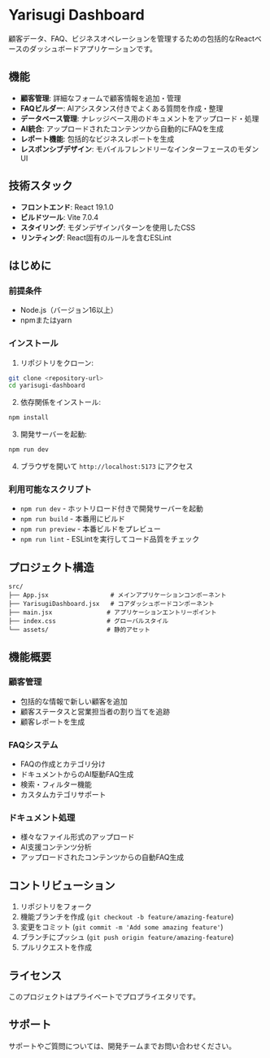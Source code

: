 # Yarisugi Dashboard

顧客データ、FAQ、ビジネスオペレーションを管理するための包括的なReactベースのダッシュボードアプリケーションです。

## 機能

- **顧客管理**: 詳細なフォームで顧客情報を追加・管理
- **FAQビルダー**: AIアシスタンス付きでよくある質問を作成・整理
- **データベース管理**: ナレッジベース用のドキュメントをアップロード・処理
- **AI統合**: アップロードされたコンテンツから自動的にFAQを生成
- **レポート機能**: 包括的なビジネスレポートを生成
- **レスポンシブデザイン**: モバイルフレンドリーなインターフェースのモダンUI

## 技術スタック

- **フロントエンド**: React 19.1.0
- **ビルドツール**: Vite 7.0.4
- **スタイリング**: モダンデザインパターンを使用したCSS
- **リンティング**: React固有のルールを含むESLint

## はじめに

### 前提条件

- Node.js（バージョン16以上）
- npmまたはyarn

### インストール

1. リポジトリをクローン:
```bash
git clone <repository-url>
cd yarisugi-dashboard
```

2. 依存関係をインストール:
```bash
npm install
```

3. 開発サーバーを起動:
```bash
npm run dev
```

4. ブラウザを開いて `http://localhost:5173` にアクセス

### 利用可能なスクリプト

- `npm run dev` - ホットリロード付きで開発サーバーを起動
- `npm run build` - 本番用にビルド
- `npm run preview` - 本番ビルドをプレビュー
- `npm run lint` - ESLintを実行してコード品質をチェック

## プロジェクト構造

```
src/
├── App.jsx                 # メインアプリケーションコンポーネント
├── YarisugiDashboard.jsx   # コアダッシュボードコンポーネント
├── main.jsx               # アプリケーションエントリーポイント
├── index.css              # グローバルスタイル
└── assets/                # 静的アセット
```

## 機能概要

### 顧客管理
- 包括的な情報で新しい顧客を追加
- 顧客ステータスと営業担当者の割り当てを追跡
- 顧客レポートを生成

### FAQシステム
- FAQの作成とカテゴリ分け
- ドキュメントからのAI駆動FAQ生成
- 検索・フィルター機能
- カスタムカテゴリサポート

### ドキュメント処理
- 様々なファイル形式のアップロード
- AI支援コンテンツ分析
- アップロードされたコンテンツからの自動FAQ生成

## コントリビューション

1. リポジトリをフォーク
2. 機能ブランチを作成 (`git checkout -b feature/amazing-feature`)
3. 変更をコミット (`git commit -m 'Add some amazing feature'`)
4. ブランチにプッシュ (`git push origin feature/amazing-feature`)
5. プルリクエストを作成

## ライセンス

このプロジェクトはプライベートでプロプライエタリです。

## サポート

サポートやご質問については、開発チームまでお問い合わせください。
